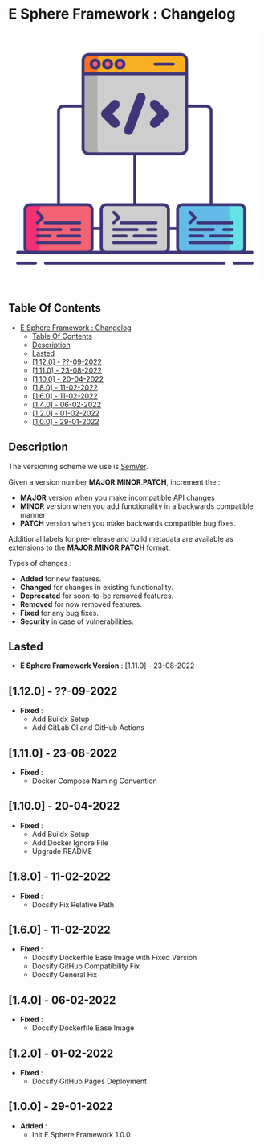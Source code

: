 # E Sphere Framework : Changelog

![Icon](./icon.png)

## Table Of Contents

- [E Sphere Framework : Changelog](#e-sphere-framework--changelog)
  - [Table Of Contents](#table-of-contents)
  - [Description](#description)
  - [Lasted](#lasted)
  - [[1.12.0] - ??-09-2022](#1120----09-2022)
  - [[1.11.0] - 23-08-2022](#1110---23-08-2022)
  - [[1.10.0] - 20-04-2022](#1100---20-04-2022)
  - [[1.8.0] - 11-02-2022](#180---11-02-2022)
  - [[1.6.0] - 11-02-2022](#160---11-02-2022)
  - [[1.4.0] - 06-02-2022](#140---06-02-2022)
  - [[1.2.0] - 01-02-2022](#120---01-02-2022)
  - [[1.0.0] - 29-01-2022](#100---29-01-2022)

## Description

The versioning scheme we use is [SemVer](http://semver.org/).

Given a version number **MAJOR**.**MINOR**.**PATCH**, increment the :

- **MAJOR** version when you make incompatible API changes
- **MINOR** version when you add functionality in a backwards compatible manner
- **PATCH** version when you make backwards compatible bug fixes.

Additional labels for pre-release and build metadata are available as extensions to the **MAJOR**.**MINOR**.**PATCH** format.

Types of changes :

- **Added** for new features.
- **Changed** for changes in existing functionality.
- **Deprecated** for soon-to-be removed features.
- **Removed** for now removed features.
- **Fixed** for any bug fixes.
- **Security** in case of vulnerabilities.

## Lasted

- **E Sphere Framework Version** : [1.11.0] - 23-08-2022

## [1.12.0] - ??-09-2022

- **Fixed** :
  - Add Buildx Setup
  - Add GitLab CI and GitHub Actions

## [1.11.0] - 23-08-2022

- **Fixed** :
  - Docker Compose Naming Convention

## [1.10.0] - 20-04-2022

- **Fixed** :
  - Add Buildx Setup
  - Add Docker Ignore File
  - Upgrade README

## [1.8.0] - 11-02-2022

- **Fixed** :
  - Docsify Fix Relative Path

## [1.6.0] - 11-02-2022

- **Fixed** :
  - Docsify Dockerfile Base Image with Fixed Version
  - Docsify GitHub Compatibility Fix
  - Docsify General Fix

## [1.4.0] - 06-02-2022

- **Fixed** :
  - Docsify Dockerfile Base Image

## [1.2.0] - 01-02-2022

- **Fixed** :
  - Docsify GitHub Pages Deployment

## [1.0.0] - 29-01-2022

- **Added** :
  - Init E Sphere Framework 1.0.0
